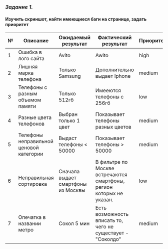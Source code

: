 ### *Задание 1.* ###

#### Изучить скриншот, найти имеющиеся баги на странице, задать приоритет  ####


|  №  | Описание | Ожидаемый результат | Фактический результат |  Приоритет |
|-------------|-------------|-------------|-----------------|-----------|
| 1   | Ошибка в лого сайта     | Avito   |  Awito  | high |
| 2   |  Лишняя марка телефона     | Только Samsung     | Дополнительно выдает Iphone  | medium |
| 3   |  Телефоны с разным объемом памяти     | Только 512гб    | Имееются телефоны с 256гб | low | 
| 4   |  Разные цвета телефонов | Выбран только 1 цвет | Показывает телефоны разных цветов | medium | 
| 5  |  Телефоны неправильной ценовой категории | Выдаст телефоны < 50000 | Показывает телефоны > 50000| medium |
| 6 | Неправильная сортировка | Сначала выдает смартфоны из Москвы| В фильтре по Москве встречаются смартфоны, регион которых не указан. | low |
| 7 | Опечатка в названии метро | Сокол 5 мин | Eсть возможность вписать то, чего не существует - "Соколдо" | medium |
